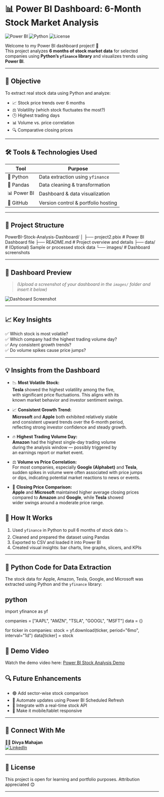 # 📊 Power BI Dashboard: 6-Month Stock Market Analysis

![Power BI](https://img.shields.io/badge/Power%20BI-Dashboard-yellow?logo=powerbi) ![Python](https://img.shields.io/badge/Python-Data%20Extraction-blue?logo=python) ![License](https://img.shields.io/badge/Status-Completed-brightgreen)

Welcome to my Power BI dashboard project! 🚀  
This project analyzes **6 months of stock market data** for selected companies using **Python’s `yfinance` library** and visualizes trends using **Power BI**.

---

## 🧠 Objective

To extract real stock data using Python and analyze:

- 📈 Stock price trends over 6 months  
- ⚖️ Volatility (which stock fluctuates the most?)  
- 🕒 Highest trading days  
- 📊 Volume vs. price correlation  
- 🔍 Comparative closing prices

---

## 🛠 Tools & Technologies Used

| Tool | Purpose |
|------|---------|
| 🐍 Python | Data extraction using `yfinance` |
| 📁 Pandas | Data cleaning & transformation |
| 📊 Power BI | Dashboard & data visualization |
| 📌 GitHub | Version control & portfolio hosting |

---

## 📁 Project Structure

PowerBI-Stock-Analysis-Dashboard/
│
├── project2.pbix # Power BI Dashboard file
├── README.md # Project overview and details
├── data/ # (Optional) Sample or processed stock data
└── images/ # Dashboard screenshots


---

## 📸 Dashboard Preview

> *(Upload a screenshot of your dashboard in the `images/` folder and insert it below)*

![Dashboard Screenshot](images/dashboard-preview.png)

---

## 📈 Key Insights

✅ Which stock is most volatile?  
✅ Which company had the highest trading volume day?  
✅ Any consistent growth trends?  
✅ Do volume spikes cause price jumps?

---
## 💡 Insights from the Dashboard

- 📉 **Most Volatile Stock:**  
  **Tesla** showed the highest volatility among the five,  
  with significant price fluctuations. This aligns with its  
  known market behavior and investor sentiment swings.

- 📈 **Consistent Growth Trend:**  
  **Microsoft** and **Apple** both exhibited relatively stable  
  and consistent upward trends over the 6-month period,  
  reflecting strong investor confidence and steady growth.

- 🔥 **Highest Trading Volume Day:**  
  **Amazon** had the highest single-day trading volume  
  during the analysis window — possibly triggered by  
  an earnings report or market event.

- ⚖️ **Volume vs Price Correlation:**  
  For most companies, especially **Google (Alphabet)** and **Tesla**,  
  sudden spikes in volume were often associated with price jumps  
  or dips, indicating potential market reactions to news or events.

- 🧠 **Closing Price Comparison:**  
  **Apple** and **Microsoft** maintained higher average closing prices  
  compared to **Amazon** and **Google**, while **Tesla** showed  
  wider swings around a moderate price range.

## 📌 How It Works

1. Used `yfinance` in Python to pull 6 months of stock data 📉  
2. Cleaned and prepared the dataset using Pandas  
3. Exported to CSV and loaded it into Power BI  
4. Created visual insights: bar charts, line graphs, slicers, and KPIs

---
## 🐍 Python Code for Data Extraction

The stock data for Apple, Amazon, Tesla, Google, and Microsoft was extracted using Python and the `yfinance` library:

## python
import yfinance as yf

companies = ["AAPL", "AMZN", "TSLA", "GOOGL", "MSFT"]
data = {}

for ticker in companies:
    stock = yf.download(ticker, period="6mo", interval="1d")
    data[ticker] = stock

## 🎥 Demo Video

Watch the demo video here: [Power BI Stock Analysis Demo](https://drive.google.com/file/d/19zq65-s1_5a-HFmdgs90ExD7diz4Z-nz/view?usp=drive_link)

## 🔍 Future Enhancements

- 🟢 Add sector-wise stock comparison  
- 🔄 Automate updates using Power BI Scheduled Refresh  
- 📡 Integrate with a real-time stock API  
- 📱 Make it mobile/tablet responsive

---

## 🤝 Connect With Me

👩‍💻 **Divya Mahajan**  
[![LinkedIn](https://img.shields.io/badge/LinkedIn-Divya%20Mahajan-blue?logo=linkedin)](https://www.linkedin.com/in/divya-mahajan47)

---

## 📜 License

This project is open for learning and portfolio purposes. Attribution appreciated 😊

---
